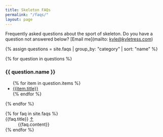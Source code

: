 ```yaml
---
title: Skeleton FAQs
permalink: "/faqs/"
layout: page
---
```


Frequently asked questions about the sport of skeleton. Do you have a question not answered below? [Email me](mailto: kyle@kyletress.com)

{% assign questions = site.faqs | group_by: "category" | sort: "name" %}

{% for question in questions %}
<h3>{{ question.name }}</h3>
<ul>
  {% for item in question.items %}
  <li><a href="#{{ item.title | slugify }}">{{item.title}}</a></li>
  {% endfor %}
</ul>
{% endfor %}

<dl class="faqs">
{% for faq in site.faqs %}
  <dt><a name="{{ faq.title | slugify }}" class="anchor"></a>{{faq.title}} <a href="#">&#8593;</a></dt>
  <dd>{{faq.content}}</dd>
{% endfor %}
</dl>
